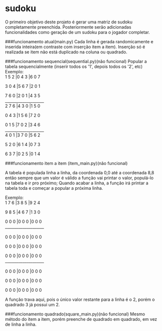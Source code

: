 # sudoku
O primeiro objetivo deste projeto é gerar uma matriz de sudoku completamente preenchida.
Posteriormente serão adicionadas funcionalidades como geração de um sudoku para o jogador completar.

###funcionamento atual(main.py)
Cada linha é gerada randomicamente e inserida inteira(em contraste com inserção item a item). Inserção só é realizada se item não está duplicado na coluna ou quadrado.

###funcionamento sequencial(sequential.py)(não funcional)
Popular a tabela sequencialmente (inserir todos os '1', depois todos os '2', etc) <br/>
Exemplo: <br/>
1 5 2 |0 4 3 |6 0 7  <br/>

3 0 4 |5 6 7 |2 0 1 <br/>

7 6 0 |2 0 1 |4 3 5 <br/>
____________________<br/>
2 7 6 |4 3 0 |1 5 0 <br/>
	
0 4 3 |1 5 6 |7 2 0 <br/>
	
0 1 5 |7 0 2 |3 4 6 <br/>
____________________<br/>
4 0 1 |3 7 0 |5 6 2 <br/>
	
5 2 0 |6 1 4 |0 7 3 <br/>
	
6 3 7 |0 2 5 |0 1 4 <br/>

###funcionamento item a item (item_main.py)(não funcional)

  A tabela é populada linha a linha, da coordenada 0,0 até a coordenada 8,8
  então sempre que um valor é válido a função vai printar o valor, populá-lo na tabela e ir pro próximo;
  Quando acabar a linha, a função irá printar a tabela toda e começar a popular a próxima linha.
  
  Exemplo:<br/>
  1 7 6 |3 8 5 |9 2 4<br/>
  
  9 8 5 |4 6 7 |1 3 0 <br/>
  
  0 0 0 |0 0 0 |0 0 0<br/>
____________________<br/>  
  0 0 0 |0 0 0 |0 0 0<br/>
  
  0 0 0 |0 0 0 |0 0 0<br/>
  
  0 0 0 |0 0 0 |0 0 0<br/>
____________________<br/>  
  0 0 0 |0 0 0 |0 0 0<br/>
  
  0 0 0 |0 0 0 |0 0 0<br/>
  
  0 0 0 |0 0 0 |0 0 0<br/>
  
  A função trava aqui, pois o único valor restante para a linha é o 2, porém o quadrado 3 já possui um 2.
  
###funcionamento quadrado(square_main.py)(não funcional)
Mesmo método do item a item, porém preenche de quadrado em quadrado, em vez de linha a linha.
